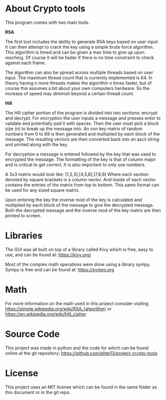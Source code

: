 # About Crypto tools

This program comes with two main tools.

****************************************RSA****************************************

The first tool includes the ability to generate RSA keys based on user input.
It can then attempt to crack the key using a simple brute force algorithm.
This algorithm is timed and can be given a max time to give up upon reaching.
Of course it will be faster if there is no time constraint to check against each
frame.

The algorithm can also be spread across multiple threads based on user
input. The maximum thread count that is currently implemented is 64. In theory
having n more threads makes the algorithm n times faster, but of course this
assumes a bit about your own computers hardware. So the increase of speed may
diminish beyond a certain thread count.

****************************************Hill****************************************

The Hill cipher portion of the program is divided into two sections: encrypt and
decrypt. For encryption the user inputs a message and presses enter to validate
and potentially pad it with spaces. Then the user must pick a block size (n) to
break up the message into. An nxn key matrix of random numbers from 0 to 89 is
then generated and multiplied by each block of the message. The resulting vectors
are then converted back into an ascii string and printed along with the key.

For decryption a message is entered followed by the key that was used to encrypted
the message. The formatting of the key is that of column major and is critical to
get correct. It is also important to only use numbers.

A 3x3 matrix would look like:
[1,2,3],[4,5,6],[7,8,9]
Where each section denoted by square brackets is a column vector. And inside of
each vector contains the entries of the matrix from top to bottom. This same format
can be used for any sized square matrix.

Upon entering the key the inverse mod of the key is calculated and multiplied by
each block of the message to give the decrypted message. Both the decrypted message
and the inverse mod of the key matrix are then printed to screen.

# Libraries
The GUI was all built on top of a library called Kivy which is free, easy to use,
and can be found at:
https://kivy.org/

Most of the complex math operations were done using a library sympy. Sympy is
free and can be found at:
https://sympy.org

# Math
For more information on the math used in this project consider visiting
https://simple.wikipedia.org/wiki/RSA_(algorithm)
or
https://en.wikipedia.org/wiki/Hill_cipher

# Source Code
This project was made in python and the code for which can be found online at the
git repository:
https://github.com/elitej13/project-crypto-tools

# License
This project uses an MIT license which can be found in the same folder as this document or in the git repo.
